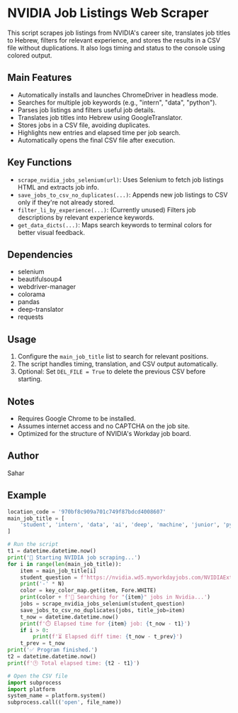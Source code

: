 
# NVIDIA Job Listings Web Scraper

This script scrapes job listings from NVIDIA's career site, translates job titles to Hebrew, filters for relevant experience, and stores the results in a CSV file without duplications. It also logs timing and status to the console using colored output.

## Main Features

- Automatically installs and launches ChromeDriver in headless mode.
- Searches for multiple job keywords (e.g., "intern", "data", "python").
- Parses job listings and filters useful job details.
- Translates job titles into Hebrew using GoogleTranslator.
- Stores jobs in a CSV file, avoiding duplicates.
- Highlights new entries and elapsed time per job search.
- Automatically opens the final CSV file after execution.

## Key Functions

- `scrape_nvidia_jobs_selenium(url)`: Uses Selenium to fetch job listings HTML and extracts job info.
- `save_jobs_to_csv_no_duplicates(...)`: Appends new job listings to CSV only if they're not already stored.
- `filter_li_by_experience(...)`: (Currently unused) Filters job descriptions by relevant experience keywords.
- `get_data_dicts(...)`: Maps search keywords to terminal colors for better visual feedback.

## Dependencies

- selenium
- beautifulsoup4
- webdriver-manager
- colorama
- pandas
- deep-translator
- requests

## Usage

1. Configure the `main_job_title` list to search for relevant positions.
2. The script handles timing, translation, and CSV output automatically.
3. Optional: Set `DEL_FILE = True` to delete the previous CSV before starting.

## Notes

- Requires Google Chrome to be installed.
- Assumes internet access and no CAPTCHA on the job site.
- Optimized for the structure of NVIDIA's Workday job board.

## Author

Sahar

## Example

```python
location_code = '970bf8c909a701c749f87bdcd4008607'
main_job_title = [
    'student', 'intern', 'data', 'ai', 'deep', 'machine', 'junior', 'python', 'analyst', 'machine', 'algorithm'
]

# Run the script
t1 = datetime.datetime.now()
print('🚀 Starting NVIDIA job scraping...')
for i in range(len(main_job_title)):
    item = main_job_title[i]
    student_question = f'https://nvidia.wd5.myworkdayjobs.com/NVIDIAExternalCareerSite?q={main_job_title[i]}&locations={location_code}'
    print('-' * N)
    color = key_color_map.get(item, Fore.WHITE)
    print(color + f'🔎 Searching for "{item}" jobs in Nvidia...')
    jobs = scrape_nvidia_jobs_selenium(student_question)
    save_jobs_to_csv_no_duplicates(jobs, title_job=item)
    t_now = datetime.datetime.now()
    print(f'⏱️ Elapsed time for {item} job: {t_now - t1}')
    if i > 0:
        print(f'⏳ Elapsed diff time: {t_now - t_prev}')
    t_prev = t_now
print('✅ Program finished.')
t2 = datetime.datetime.now()
print(f'🕒 Total elapsed time: {t2 - t1}')

# Open the CSV file
import subprocess
import platform
system_name = platform.system()
subprocess.call(('open', file_name))
